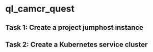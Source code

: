 # ql_camcr_quest

## Task 1: Create a project jumphost instance
## Task 2: Create a Kubernetes service cluster

